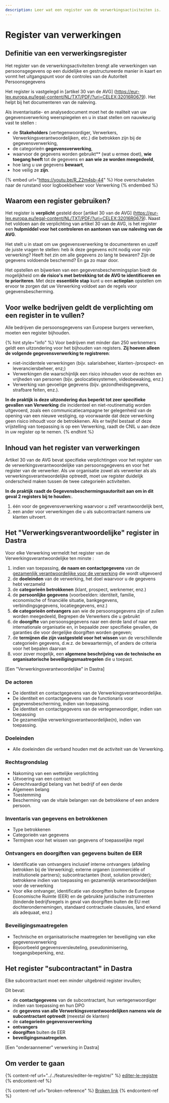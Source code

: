 ```yaml
---
description: Leer wat een register van de verwerkingsactiviteiten is.
---
```


# Register van verwerkingen

## Definitie van een verwerkingsregister

Het register van de verwerkingsactiviteiten brengt alle verwerkingen van persoonsgegevens op een duidelijke en gestructureerde manier in kaart en vormt het uitgangspunt voor de controles van de Autoriteit Persoonsgegevens

Het register is vastgelegd in \[artikel 30 van de AVG] (https://eur-lex.europa.eu/legal-content/NL/TXT/PDF/?uri=CELEX:32016R0679). Het helpt bij het documenteren van de naleving.

Als inventarisatie- en analysedocument moet het de realiteit van uw gegevensverwerking weerspiegelen en u in staat stellen om nauwkeurig vast te stellen :

* de **Stakeholders** (vertegenwoordiger, Verwerkers, Verwerkingsverantwoordelijken, etc.) die betrokken zijn bij de gegevensverwerking,
* de categorieën **gegevensverwerking**,
* waarvoor de gegevens worden gebruikt\*\* (wat u ermee doet), **wie toegang heeft** tot de gegevens en **aan wie ze worden meegedeeld**,
* hoe lang u uw gegevens **bewaart**,
* hoe veilig ze **zijn**.

{% embed url="https://youtu.be/R_Z2m4sb-44" %}
Hoe overschakelen naar de runstand voor logboekbeheer voor Verwerking
{% endembed %}

## Waarom een register gebruiken?

Het register is **verplicht** gesteld door \[artikel 30 van de AVG] (https://eur-lex.europa.eu/legal-content/NL/TXT/PDF/?uri=CELEX:32016R0679). Naast het voldoen aan de verplichting van artikel 30 van de AVG, is het register een **hulpmiddel voor het controleren en aantonen van uw naleving van de AVG**.

Het stelt u in staat om uw gegevensverwerking te documenteren en uzelf de juiste vragen te stellen: heb ik deze gegevens echt nodig voor mijn verwerking? Heeft het zin om alle gegevens zo lang te bewaren? Zijn de gegevens voldoende beschermd? En ga zo maar door.

Het opstellen en bijwerken van een gegevensbeschermingsplan biedt de mogelijkheid om **de risico's met betrekking tot de AVG te identificeren en te prioriteren**. Met deze **essentiële stap** kunt u een **actieplan** opstellen om ervoor te zorgen dat uw Verwerking voldoet aan de regels voor gegevensbescherming.

## Voor welke bedrijven geldt de verplichting om een register in te vullen?

Alle bedrijven die persoonsgegevens van Europese burgers verwerken, moeten een register bijhouden.

{% hint style="info" %}
Voor bedrijven met minder dan 250 werknemers geldt een uitzondering voor het bijhouden van registers. **Zij hoeven alleen de volgende gegevensverwerking te registreren**:

* niet-incidentele verwerkingen (bijv. salarisbeheer, klanten-/prospect- en leveranciersbeheer, enz;)
* Verwerkingen die waarschijnlijk een risico inhouden voor de rechten en vrijheden van personen (bijv. geolocatiesystemen, videobewaking, enz.)
* Verwerking van gevoelige gegevens (bijv. gezondheidsgegevens, strafbare feiten, enz.).

**In de praktijk is deze uitzondering dus beperkt tot zeer specifieke gevallen van Verwerking** die incidenteel en niet-routinematig worden uitgevoerd, zoals een communicatiecampagne ter gelegenheid van de opening van een nieuwe vestiging, op voorwaarde dat deze verwerking geen risico inhoudt voor de betrokkenen. Als er twijfel bestaat of deze vrijstelling van toepassing is op een Verwerking, raadt de CNIL u aan deze in uw register op te nemen.
{% endhint %}

## Inhoud van het register van verwerkingen

Artikel 30 van de AVG bevat specifieke verplichtingen voor het register van de verwerkingsverantwoordelijke van persoonsgegevens en voor het register van de verwerker. Als uw organisatie zowel als verwerker als als verwerkingsverantwoordelijke optreedt, moet uw register duidelijk onderscheid maken tussen de twee categorieën activiteiten.

**In de praktijk raadt de Gegevensbeschermingsautoriteit aan om in dit geval 2 registers bij te houden:**.

1. één voor de gegevensverwerking waarvoor u zelf verantwoordelijk bent,
2. een ander voor verwerkingen die u als subcontractant namens uw klanten uitvoert.

## Het "Verwerkingsverantwoordelijke" register in Dastra

Voor elke Verwerking vermeldt het register van de Verwerkingsverantwoordelijke ten minste :

1. indien van toepassing, **de naam en contactgegevens** van de [gezamenlijk verantwoordelijke voor de verwerking](https://eur-lex.europa.eu/legal-content/NL/TXT/PDF/?uri=CELEX:32016R0679) die wordt uitgevoerd
2. de **doeleinden** van de verwerking, het doel waarvoor u de gegevens hebt verzameld
3. de **categorieën betrokkenen** (klant, prospect, werknemer, enz.)
4. de **persoonlijke gegevens** (voorbeelden: identiteit, familie, economische of financiële situatie, bankgegevens, verbindingsgegevens, locatiegegevens, enz.)
5. **de categorieën ontvangers** aan wie de persoonsgegevens zijn of zullen worden meegedeeld, Begrepen de Verwerkers die u gebruikt
6. de **doorgifte** van persoonsgegevens naar een derde land of naar een internationale organisatie en, in bepaalde zeer specifieke gevallen, de garanties die voor dergelijke doorgiften worden gegeven;
7. de **termijnen die zijn vastgesteld voor het wissen** van de verschillende categorieën gegevens, d.w.z. de bewaartermijn, of anders de criteria voor het bepalen daarvan
8. voor zover mogelijk, een **algemene beschrijving van de technische en organisatorische beveiligingsmaatregelen** die u toepast.

\[Een "Verwerkingsverantwoordelijke" in Dastra]

### De actoren

* De identiteit en contactgegevens van de Verwerkingsverantwoordelijke.
* De identiteit en contactgegevens van de functionaris voor gegevensbescherming, indien van toepassing.
* De identiteit en contactgegevens van de vertegenwoordiger, indien van toepassing
* De gezamenlijke verwerkingsverantwoordelijke(n), indien van toepassing.

### Doeleinden

* Alle doeleinden die verband houden met de activiteit van de Verwerking.

### Rechtsgrondslag

* Nakoming van een wettelijke verplichting
* Uitvoering van een contract
* Gerechtvaardigd belang van het bedrijf of een derde
* Algemeen belang
* Toestemming
* Bescherming van de vitale belangen van de betrokkene of een andere persoon.

### Inventaris van gegevens en betrokkenen

* Type betrokkenen
* Categorieën van gegevens
* Termijnen voor het wissen van gegevens of toepasselijke regel

### Ontvangers en doorgiften van gegevens buiten de EER

* Identificatie van ontvangers inclusief interne ontvangers (afdeling betrokken bij de Verwerking); externe organen (commerciële of institutionele partners); subcontractanten (host, solution provider); betrokkene indien van toepassing en gezamenlijk verantwoordelijken voor de verwerking
* Voor elke ontvanger, identificatie van doorgiften buiten de Europese Economische Ruimte (EER) en de gebruikte juridische instrumenten (bindende bedrijfsregels in geval van doorgiften buiten de EU met dochterondernemingen, standaard contractuele clausules, land erkend als adequaat, enz.)

### Beveiligingsmaatregelen

* Technische en organisatorische maatregelen ter beveiliging van elke gegevensverwerking
* Bijvoorbeeld gegevensversleuteling, pseudonimisering, toegangsbeperking, enz.

## Het register "subcontractant" in Dastra

Elke subcontractant moet een minder uitgebreid register invullen;

Dit bevat:

* de **contactgegevens** van de subcontractant, hun vertegenwoordiger indien van toepassing en hun DPO
* de **gegevens van alle Verwerkingsverantwoordelijken namens wie de subcontractant optreedt** (meestal de klanten)
* de **categorieën gegevensverwerking**
* **ontvangers**
* **doorgiften** buiten de EER
* **beveiligingsmaatregelen**.

\[Een "onderaannemer" verwerking in Dastra]

## Om verder te gaan

{% content-ref url="../../features/editer-le-registre/" %}
[editer-le-registre](../../features/editer-le-registre/)
{% endcontent-ref %}

{% content-ref url="broken-reference" %}
[Broken link](broken-reference)
{% endcontent-ref %}
